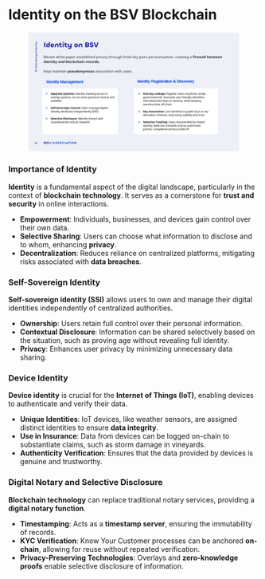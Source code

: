 # Identity on the BSV Blockchain

<figure><img src="../../../.gitbook/assets/Slide24.jpg" alt=""><figcaption></figcaption></figure>

### Importance of Identity

**Identity** is a fundamental aspect of the digital landscape, particularly in the context of **blockchain technology**. It serves as a cornerstone for **trust and security** in online interactions.

* **Empowerment**: Individuals, businesses, and devices gain control over their own data.
* **Selective Sharing**: Users can choose what information to disclose and to whom, enhancing **privacy**.
* **Decentralization**: Reduces reliance on centralized platforms, mitigating risks associated with **data breaches**.

### Self-Sovereign Identity

**Self-sovereign identity (SSI)** allows users to own and manage their digital identities independently of centralized authorities.

* **Ownership**: Users retain full control over their personal information.
* **Contextual Disclosure**: Information can be shared selectively based on the situation, such as proving age without revealing full identity.
* **Privacy**: Enhances user privacy by minimizing unnecessary data sharing.

### Device Identity

**Device identity** is crucial for the **Internet of Things (IoT)**, enabling devices to authenticate and verify their data.

* **Unique Identities**: IoT devices, like weather sensors, are assigned distinct identities to ensure **data integrity**.
* **Use in Insurance**: Data from devices can be logged on-chain to substantiate claims, such as storm damage in vineyards.
* **Authenticity Verification**: Ensures that the data provided by devices is genuine and trustworthy.

### Digital Notary and Selective Disclosure

**Blockchain technology** can replace traditional notary services, providing a **digital notary function**.

* **Timestamping**: Acts as a **timestamp server**, ensuring the immutability of records.
* **KYC Verification**: Know Your Customer processes can be anchored **on-chain**, allowing for reuse without repeated verification.
* **Privacy-Preserving Technologies**: Overlays and **zero-knowledge proofs** enable selective disclosure of information.
